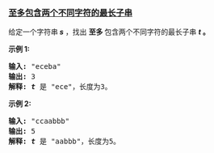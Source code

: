 ### [至多包含两个不同字符的最长子串](https://leetcode-cn.com/problems/longest-substring-with-at-most-two-distinct-characters)

<p>给定一个字符串<strong><em> s</em></strong> ，找出&nbsp;<strong>至多&nbsp;</strong>包含两个不同字符的最长子串 <strong><em>t</em> 。</strong></p>

<p><strong>示例 1:</strong></p>

<pre><strong>输入:</strong> &quot;eceba&quot;
<strong>输出: </strong>3
<strong>解释: <em>t</em></strong> 是 &quot;ece&quot;，长度为3。
</pre>

<p><strong>示例 2:</strong></p>

<pre><strong>输入:</strong> &quot;ccaabbb&quot;
<strong>输出: </strong>5
<strong>解释: <em>t</em></strong><em> </em>是 &quot;aabbb&quot;，长度为5。
</pre>
